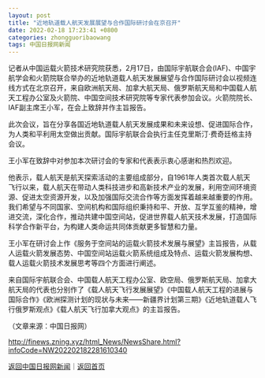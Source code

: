 ```yaml
---
layout: post
title: "近地轨道载人航天发展展望与合作国际研讨会在京召开"
date: 2022-02-18 17:23:41 +0800
categories: zhongguoribaowang
tags: 中国日报网新闻
---
```

<p>记者从中国运载火箭技术研究院获悉，2月17日，由国际宇航联合会(IAF)、中国宇航学会和火箭院联合举办的近地轨道载人航天发展展望与合作国际研讨会以视频连线方式在北京召开，来自欧洲航天局、加拿大航天局、俄罗斯航天局和中国载人航天工程办公室及火箭院、中国空间技术研究院等专家代表参加会议。火箭院院长、IAF副主席王小军，在会上致辞并作主旨报告。</p>
 <p>此次会议，旨在分享各国近地轨道载人航天发展成果和未来设想、促进国际合作，为人类和平利用太空做出贡献。国际宇航联合会执行主任克里斯汀·费奇廷格主持会议。</p>
 <p>王小军在致辞中对参加本次研讨会的专家和代表表示衷心感谢和热烈欢迎。</p>
 <p>他表示，载人航天是航天探索活动的主要组成部分，自1961年人类首次载人航天飞行以来，载人航天在带动人类科技进步和高新技术产业的发展，利用空间环境资源、促进太空资源开发，以及加强国际交流合作等方面发挥着越来越重要的作用。我们希望与不同国家、空间机构和国际组织秉持和平、开放、互学互鉴的精神，增进交流，深化合作，推动共建中国空间站，促进世界载人航天技术发展，打造国际科学合作新平台，为构建人类命运共同体贡献更多智慧和力量。</p>
 <p>王小军在研讨会上作《服务于空间站的运载火箭技术发展与展望》主旨报告，从载人运载火箭发展态势、中国空间站运载火箭系统组成及特点、运载火箭发展构想、载人运载火箭技术发展思考等四个方面进行阐述。</p>
 <p>来自国际宇航联合会、中国载人航天工程办公室、欧空局、俄罗斯航天局、加拿大航天局的代表也分别作了《载人航天飞行发展展望》《中国载人航天工程的进展与国际合作》《欧洲探测计划的现状与未来——新疆界计划第三期》《近地轨道载人飞行俄罗斯观点》《载人航天飞行加拿大观点》的主旨报告。</p><p class="em_media">（文章来源：中国日报网）</p>

<http://finews.zning.xyz/html_News/NewsShare.html?infoCode=NW202202182281610340>

[返回中国日报网新闻](//finews.withounder.com/category/zhongguoribaowang.html)｜[返回首页](//finews.withounder.com/)